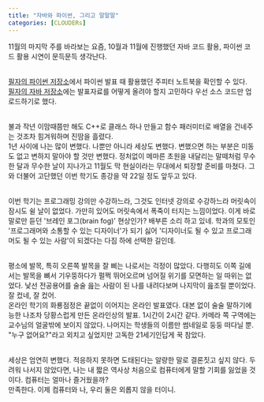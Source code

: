 ```yaml
---
title: "자바와 파이썬, 그리고 말말말"
categories: [CLOUDERs]
---
```

11월의 마지막 주를 바라보는 요즘, 10월과 11월에 진행했던 자바 코드 활용, 파이썬 코드 활용 시연이 문득문득 생각난다. <BR/><BR/>

[필자의 파이썬 저장소]("https://github.com/gottgam/python/")에서 파이썬 발표 때 활용했던 주피터 노트북을 확인할 수 있다. <BR/>
[필자의 자바 저장소]("https://github.com/gottgam/java/")에는 발표자료를 어떻게 올려야 할지 고민하다 우선 소스 코드만 업로드하기로 했다. <BR/><BR/>

불과 작년 이맘때쯤만 해도 C++로 클래스 하나 만들고 함수 패러미터로 배열을 건네주는 것조차 힘겨워하며 진땀을 흘렸다.<BR/>
1년 사이에 나는 많이 변했다. 나뿐만 아니라 세상도 변했다. 변했으면 하는 부분은 미동도 없고 변하지 말아야 할 것만 변했다. 정처없이 메마른 초원을 내달리는 말떼처럼 무수한 달과 무수한 날이 지나가고 11월도 막 현실이라는 무대에서 퇴장할 준비를 마쳤다. 그와 더불어 고단했던 이번 학기도 종강을 약 22일 정도 앞두고 있다.<BR/><BR/>

이번 학기는 프로그래밍 강의만 수강하느라, 그것도 인터넷 강의로 수강하느라 머릿속이 잠시도 쉴 날이 없었다. 가만히 있어도 머릿속에서 폭죽이 터지는 느낌이었다. 이게 바로 말로만 듣던 '브레인 포그(brain fog)' 현상인가? 배부른 소리 하고 있네. 학과의 모토인 '프로그래머와 소통할 수 있는 디자이너'가 되기 싫어 '디자이너도 될 수 있고 프로그래머도 될 수 있는 사람'이 되겠다는 다짐 하에 선택한 길인데.<BR/><BR/>

평소에 발목, 특히 오른쪽 발목을 잘 삐는 나로서는 걱정이 많았다. 다행히도 이쪽 길에서는 발목을 뼈서 기우뚱하다가 펄쩍 뛰어오르며 넘어질 위기를 모면하는 일 따위는 없었다. 낯선 전공용어를 술술 읊는 사람이 된 나를 내려다보며 나지막이 읊조릴 뿐이었다. 잘 컸네, 잘 컸어.<BR/>
온라인 학기의 화룡점정은 끝없이 이어지는 온라인 발표였다. 대본 없이 술술 말하기에 능한 나조차 당황스럽게 만든 온라인상의 발표. 1시간이 2시간 같다. 카메라 쪽 구역에는 교수님의 얼굴밖에 보이지 않았다. 나머지는 학생들의 이름만 썸네일로 둥둥 떠다닐 뿐. "누구 없어요?"라고 외치고 싶었지만 고독한 21세기인답게 꾹 참았다.<BR/><BR/>

세상은 엄연히 변했다. 적응하지 못하면 도태된다는 알량한 말로 결론짓고 싶지 않다. 두려워 나서지 않았다면, 나는 내 짧은 역사상 처음으로 컴퓨터에게 말할 기회를 잃었을 것이다. 컴퓨터는 얼마나 즐거웠을까?<BR/>
만족한다. 이제 컴퓨터와 나, 우리 둘은 외롭지 않을 터이니.
